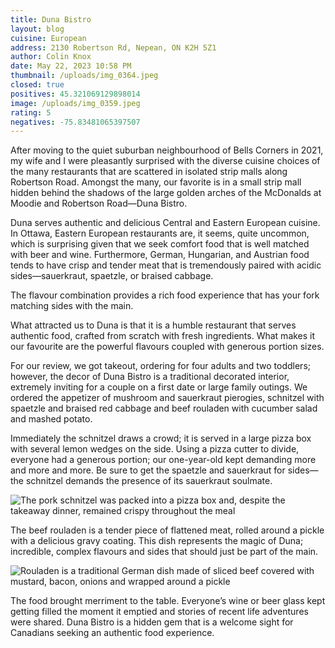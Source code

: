 ```yaml
---
title: Duna Bistro
layout: blog
cuisine: European
address: 2130 Robertson Rd, Nepean, ON K2H 5Z1
author: Colin Knox
date: May 22, 2023 10:58 PM
thumbnail: /uploads/img_0364.jpeg
closed: true
positives: 45.321069129898014
image: /uploads/img_0359.jpeg
rating: 5
negatives: -75.83481065397507
---
```

After moving to the quiet suburban neighbourhood of Bells Corners in 2021, my wife and I were pleasantly surprised with the diverse cuisine choices of the many restaurants that are scattered in isolated strip malls along Robertson Road. Amongst the many, our favorite is in a small strip mall hidden behind the shadows of the large golden arches of the McDonalds at Moodie and Robertson Road—Duna Bistro.

Duna serves authentic and delicious Central and Eastern European cuisine. In Ottawa, Eastern European restaurants are, it seems, quite uncommon, which is surprising given that we seek comfort food that is well matched with beer and wine. Furthermore, German, Hungarian, and Austrian food tends to have crisp and tender meat that is tremendously paired with acidic sides—sauerkraut, spaetzle, or braised cabbage. 

The flavour combination provides a rich food experience that has your fork matching sides with the main.

What attracted us to Duna is that it is a humble restaurant that serves authentic food, crafted from scratch with fresh ingredients. What makes it our favourite are the powerful flavours coupled with generous portion sizes. 

For our review, we got takeout, ordering for four adults and two toddlers; however, the decor of Duna Bistro is a traditional decorated interior, extremely inviting for a couple on a first date or large family outings. We ordered the appetizer of mushroom and sauerkraut pierogies, schnitzel with spaetzle and braised red cabbage and beef rouladen with cucumber salad and mashed potato.

Immediately the schnitzel draws a crowd; it is served in a large pizza box with several lemon wedges on the side. Using a pizza cutter to divide, everyone had a generous portion; our one-year-old kept demanding more and more and more. Be sure to get the spaetzle and sauerkraut for sides—the schnitzel demands the presence of its sauerkraut soulmate.

![The pork schnitzel was packed into a pizza box and, despite the takeaway dinner, remained crispy throughout the meal](/uploads/img_0364.jpeg "Schnitzel")

The beef rouladen is a tender piece of flattened meat, rolled around a pickle with a delicious gravy coating. This dish represents the magic of Duna; incredible, complex flavours and sides that should just be part of the main. 

![Rouladen is a traditional German dish made of sliced beef covered with mustard, bacon, onions and wrapped around a pickle](/uploads/img_0367.jpeg "Rouladen")

The food brought merriment to the table. Everyone’s wine or beer glass kept getting filled the moment it emptied and stories of recent life adventures were shared. Duna Bistro is a hidden gem that is a welcome sight for Canadians seeking an authentic food experience.